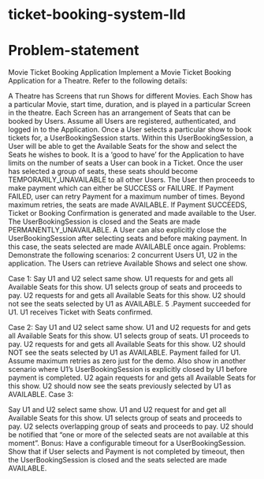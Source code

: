 # ticket-booking-system-lld

# Problem-statement

Movie Ticket Booking Application
Implement a Movie Ticket Booking Application for a Theatre. Refer to the following details:

A Theatre has Screens that run Shows for different Movies. Each Show has a particular Movie, start time, duration, and is played in a particular Screen in the theatre. Each Screen has an arrangement of Seats that can be booked by Users.
Assume all Users are registered, authenticated, and logged in to the Application.
Once a User selects a particular show to book tickets for, a UserBookingSession starts. Within this UserBookingSession, a User will be able to get the Available Seats for the show and select the Seats he wishes to book. It is a ‘good to have’ for the Application to have limits on the number of seats a User can book in a Ticket.
Once the user has selected a group of seats, these seats should become TEMPORARILY_UNAVAILABLE to all other Users.
The User then proceeds to make payment which can either be SUCCESS or FAILURE.
If Payment FAILED, user can retry Payment for a maximum number of times. Beyond maximum retries, the seats are made AVAILABLE.
If Payment SUCCEEDS, Ticket or Booking Confirmation is generated and made available to the User. The UserBookingSession is closed and the Seats are made PERMANENTLY_UNAVAILABLE.
A User can also explicitly close the UserBookingSession after selecting seats and before making payment. In this case, the seats selected are made AVAILABLE once again.
Problems:
Demonstrate the following scenarios:
2 concurrent Users U1, U2 in the application. The Users can retrieve Available Shows and select one show.

Case 1:
Say U1 and U2 select same show.
U1 requests for and gets all Available Seats for this show.
U1 selects group of seats and proceeds to pay.
U2 requests for and gets all Available Seats for this show. U2 should not see the seats selected by U1 as AVAILABLE. 5 .Payment succeeded for U1.
U1 receives Ticket with Seats confirmed.


Case 2:
Say U1 and U2 select same show.
U1 and U2 requests for and gets all Available Seats for this show.
U1 selects group of seats.
U1 proceeds to pay.
U2 requests for and gets all Available Seats for this show. U2 should NOT see the seats selected by U1 as AVAILABLE.
Payment failed for U1. Assume maximum retries as zero just for the demo. Also show in another scenario where U1’s UserBookingSession is explicitly closed by U1 before payment is completed.
U2 again requests for and gets all Available Seats for this show. U2 should now see the seats previously selected by U1 as AVAILABLE.
Case 3:


Say U1 and U2 select same show.
U1 and U2 request for and get all Available Seats for this show.
U1 selects group of seats and proceeds to pay.
U2 selects overlapping group of seats and proceeds to pay. U2 should be notified that “one or more of the selected seats are not available at this moment”.
Bonus:
Have a configurable timeout for a UserBookingSession. Show that if User selects and Payment is not completed by timeout, then the UserBookingSession is closed and the seats selected are made AVAILABLE.

